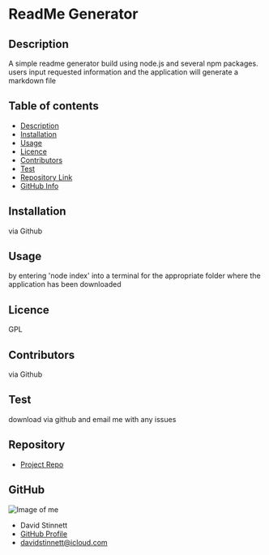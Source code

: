# **ReadMe Generator**
## Description 
A simple readme generator build using node.js and several npm packages. users input requested information and the application will generate a markdown file
## Table of contents
- [Description](#Description)
- [Installation](#Installation)
- [Usage](#Usage)
- [Licence](#Licence)
- [Contributors](#Contributors)
- [Test](#Test)
- [Repository Link](#Repository)
- [GitHub Info](#GitHub) 
## Installation
via Github
## Usage
by entering 'node index' into a terminal for the appropriate folder where the application has been downloaded
## Licence
GPL
## Contributors
via Github
## Test
download via github and email me with any issues
## Repository
- [Project Repo](https://github.com/serjykalstryke/ReadMe-Generator)
## GitHub
![Image of me](https://avatars2.githubusercontent.com/u/68971513?v=4)
- David Stinnett
- [GitHub Profile](https://github.com/serjykalstryke)
- <davidstinnett@icloud.com>
